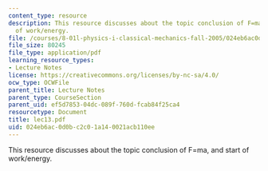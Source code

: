 ```yaml
---
content_type: resource
description: This resource discusses about the topic conclusion of F=ma, and start
  of work/energy.
file: /courses/8-01l-physics-i-classical-mechanics-fall-2005/024eb6ac0d0bc2c01a140021acb110ee_lec13.pdf
file_size: 80245
file_type: application/pdf
learning_resource_types:
- Lecture Notes
license: https://creativecommons.org/licenses/by-nc-sa/4.0/
ocw_type: OCWFile
parent_title: Lecture Notes
parent_type: CourseSection
parent_uid: ef5d7853-04dc-089f-760d-fcab84f25ca4
resourcetype: Document
title: lec13.pdf
uid: 024eb6ac-0d0b-c2c0-1a14-0021acb110ee
---
```

This resource discusses about the topic conclusion of F=ma, and start of work/energy.